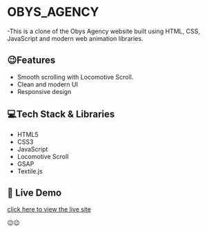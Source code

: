 # OBYS_AGENCY
-This is a clone of the Obys Agency website built using HTML, CSS, JavaScript and modern web animation libraries.
## 😉Features
- Smooth scrolling with Locomotive Scroll.
- Clean and modern UI
- Responsive design
## 💻Tech Stack & Libraries
- HTML5
- CSS3
- JavaScript
- Locomotive Scroll
- GSAP
- Textile.js
## 🔗 Live Demo
[click here to view the live site](https://vidhi478.github.io/OBYS_AGENCY/)

😉😉
